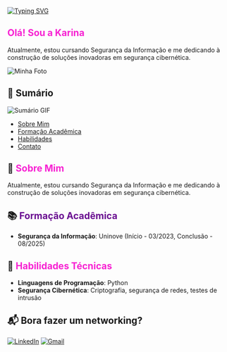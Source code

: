 [![Typing SVG](https://readme-typing-svg.demolab.com?font=SUSE&size=30&pause=1000&color=F71FE0&background=BE4CFF00&vCenter=true&width=405&height=27&lines=Karina+Ferreira;Information+of+Security)](https://git.io/typing-svg)

## <span style="color:#F722D2">Olá! Sou a Karina</span>

Atualmente, estou cursando Segurança da Informação e me dedicando à construção de soluções inovadoras em segurança cibernética.

![Minha Foto](https://ccbc.org.br/wp-content/uploads/2019/09/comissão-de-tecnologia-ccbc-planos-1080x389.jpg)

## 📑 Sumário

![Sumário GIF](https://media0.giphy.com/media/v1.Y2lkPTc5MGI3NjExbGlkcDQzdXNybmo1eWR0YmUxN3Q2czNrMmdwbzYxbmEwZ2dyamRlMiZlcD12MV9pbnRlcm5hbF9naWZfYnlfaWQmY3Q9Zw/hWhzyAxIu6rVS5AKbP/giphy.webp)

- [Sobre Mim](#sobre-mim)
- [Formação Acadêmica](#formação-acadêmica)
- [Habilidades](#habilidades)
- [Contato](#contato)

## 🌟 <span style="color:#F722D2">Sobre Mim</span>


Atualmente, estou cursando Segurança da Informação e me dedicando à construção de soluções inovadoras em segurança cibernética.

## 📚 <span style="color:#6A0D91">Formação Acadêmica</span>

- **Segurança da Informação**: Uninove (Início - 03/2023, Conclusão - 08/2025)

## 🚀 <span style="color:#F722D2">Habilidades Técnicas</span>

- **Linguagens de Programação**: Python
- **Segurança Cibernética**: Criptografia, segurança de redes, testes de intrusão


## 📬 Bora fazer um networking?

[![LinkedIn](https://img.shields.io/badge/LinkedIn-0077B5?style=for-the-badge&logo=linkedin&logoColor=white)](https://www.linkedin.com/in/karina-feliciano)
[![Gmail](https://img.shields.io/badge/Gmail-D14836?style=for-the-badge&logo=gmail&logoColor=white)](mailto:karinafeliciano90@gmail.com)

